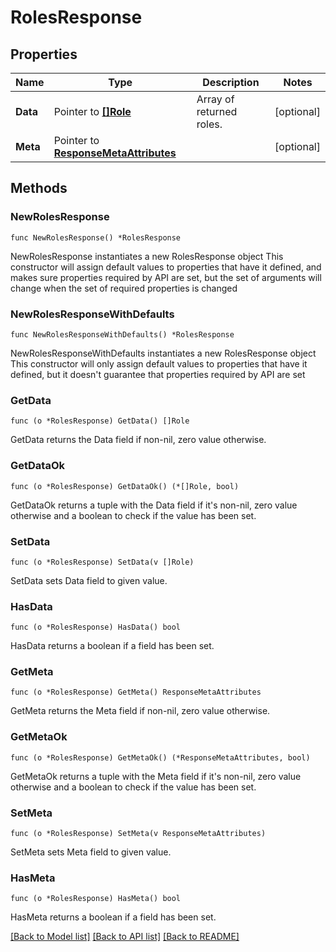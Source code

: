 # RolesResponse

## Properties

Name | Type | Description | Notes
---- | ---- | ----------- | ------
**Data** | Pointer to [**[]Role**](Role.md) | Array of returned roles. | [optional] 
**Meta** | Pointer to [**ResponseMetaAttributes**](ResponseMetaAttributes.md) |  | [optional] 

## Methods

### NewRolesResponse

`func NewRolesResponse() *RolesResponse`

NewRolesResponse instantiates a new RolesResponse object
This constructor will assign default values to properties that have it defined,
and makes sure properties required by API are set, but the set of arguments
will change when the set of required properties is changed

### NewRolesResponseWithDefaults

`func NewRolesResponseWithDefaults() *RolesResponse`

NewRolesResponseWithDefaults instantiates a new RolesResponse object
This constructor will only assign default values to properties that have it defined,
but it doesn't guarantee that properties required by API are set

### GetData

`func (o *RolesResponse) GetData() []Role`

GetData returns the Data field if non-nil, zero value otherwise.

### GetDataOk

`func (o *RolesResponse) GetDataOk() (*[]Role, bool)`

GetDataOk returns a tuple with the Data field if it's non-nil, zero value otherwise
and a boolean to check if the value has been set.

### SetData

`func (o *RolesResponse) SetData(v []Role)`

SetData sets Data field to given value.

### HasData

`func (o *RolesResponse) HasData() bool`

HasData returns a boolean if a field has been set.

### GetMeta

`func (o *RolesResponse) GetMeta() ResponseMetaAttributes`

GetMeta returns the Meta field if non-nil, zero value otherwise.

### GetMetaOk

`func (o *RolesResponse) GetMetaOk() (*ResponseMetaAttributes, bool)`

GetMetaOk returns a tuple with the Meta field if it's non-nil, zero value otherwise
and a boolean to check if the value has been set.

### SetMeta

`func (o *RolesResponse) SetMeta(v ResponseMetaAttributes)`

SetMeta sets Meta field to given value.

### HasMeta

`func (o *RolesResponse) HasMeta() bool`

HasMeta returns a boolean if a field has been set.


[[Back to Model list]](../README.md#documentation-for-models) [[Back to API list]](../README.md#documentation-for-api-endpoints) [[Back to README]](../README.md)


